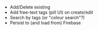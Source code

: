 * Add/Delete existing
* Add free-text tags (pill UI) on create/edit
* Search by tags (or "colour search"?)
* Persist to (and load from) Firebase